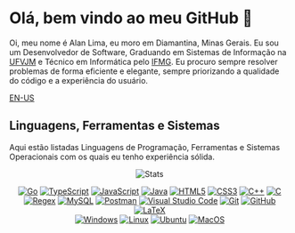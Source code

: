 # Olá, bem vindo ao meu GitHub 👋

Oi, meu nome é Alan Lima, eu moro em Diamantina, Minas Gerais. Eu sou um Desenvolvedor de Software, Graduando em Sistemas de Informação na [UFVJM](https://portal.ufvjm.edu.br/a-universidade/cursos/sin) e Técnico em Informática pelo [IFMG](https://www.sje.ifmg.edu.br/portal/index.php/tecnico/informatica). Eu procuro sempre resolver problemas de forma eficiente e elegante, sempre priorizando a qualidade do código e a experiência do usuário.

[EN-US](./README-en.md)

## Linguagens, Ferramentas e Sistemas

Aqui estão listadas Linguagens de Programação, Ferramentas e Sistemas Operacionais com os quais eu tenho experiência sólida.

<p align="center">
    <img alt="Stats" src="https://github-readme-stats.vercel.app/api/top-langs/?username=alan-b-lima&layout=compact&theme=dark">
</p>

<p align="center">
    <a href="https://go.dev/"><img alt="Go" src="https://skillicons.dev/icons?i=go"></a>
    <a href="https://www.typescriptlang.org/"><img alt="TypeScript" src="https://skillicons.dev/icons?i=ts"></a>
    <a href="https://www.javascript.com/"><img alt="JavaScript" src="https://skillicons.dev/icons?i=js"></a>
    <a href="https://www.java.com/"><img alt="Java" src="https://skillicons.dev/icons?i=java"></a>
    <a href="https://developer.mozilla.org/en-US/docs/Web/HTML"><img alt="HTML5" src="https://skillicons.dev/icons?i=html"></a>
    <a href="https://developer.mozilla.org/en-US/docs/Web/CSS"><img alt="CSS3" src="https://skillicons.dev/icons?i=css"></a>
    <a href="https://isocpp.org/"><img alt="C++" src="https://skillicons.dev/icons?i=cpp"></a>
    <a href="https://www.c-language.org"><img alt="C" src="https://skillicons.dev/icons?i=c"></a>
    <br>
    <a href="https://regexr.com/"><img alt="Regex" src="https://skillicons.dev/icons?i=regex"></a>
    <a href="https://www.mysql.com/"><img alt="MySQL" src="https://skillicons.dev/icons?i=mysql"></a>
    <a href="https://postman.com"><img alt="Postman" src="https://skillicons.dev/icons?i=postman"></a>
    <a href="https://code.visualstudio.com/"><img alt="Visual Studio Code" src="https://skillicons.dev/icons?i=vscode"></a>
    <a href="https://git-scm.com/"><img alt="Git" src="https://skillicons.dev/icons?i=git"></a>
    <a href="https://github.com/alan-b-lima"><img alt="GitHub" src="https://skillicons.dev/icons?i=github"></a>
    <a href="https://www.latex-project.org/"><img alt="LaTeX" src="https://skillicons.dev/icons?i=latex"></a>
    <br>
    <a href="https://www.microsoft.com/pt-br/windows"><img alt="Windows" src="https://skillicons.dev/icons?i=windows"></a>
    <a href="https://www.linux.org/"><img alt="Linux" src="https://skillicons.dev/icons?i=linux"></a>
    <a href="https://ubuntu.com/"><img alt="Ubuntu" src="https://skillicons.dev/icons?i=ubuntu"></a>
    <a href="https://www.apple.com/macos/"><img alt="MacOS" src="https://skillicons.dev/icons?i=apple"></a>
</p>
